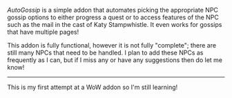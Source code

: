 _AutoGossip_ is a simple addon that automates picking the appropriate NPC gossip options to either progress a quest or to access features of the NPC such as the mail in the cast of Katy Stampwhistle. It even works for gossips that have multiple pages!

This addon is fully functional, however it is not fully "complete"; there are still many NPCs that need to be handled. I plan to add these NPCs as frequently as I can, but if I miss any or have any suggestions then do let me know!

---

This is my first attempt at a WoW addon so I'm still learning!
